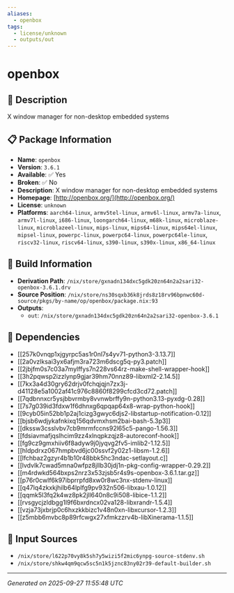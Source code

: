 ```yaml
---
aliases:
  - openbox
tags:
  - license/unknown
  - outputs/out
---
```


# openbox

## 📝 Description

X window manager for non-desktop embedded systems

## 📋 Package Information

- **Name**: `openbox`
- **Version**: `3.6.1`
- **Available**: ✅ Yes
- **Broken**: ✅ No
- **Description**: X window manager for non-desktop embedded systems
- **Homepage**: [http://openbox.org/](http://openbox.org/)
- **License**: `unknown`
- **Platforms**: `aarch64-linux`, `armv5tel-linux`, `armv6l-linux`, `armv7a-linux`, `armv7l-linux`, `i686-linux`, `loongarch64-linux`, `m68k-linux`, `microblaze-linux`, `microblazeel-linux`, `mips-linux`, `mips64-linux`, `mips64el-linux`, `mipsel-linux`, `powerpc-linux`, `powerpc64-linux`, `powerpc64le-linux`, `riscv32-linux`, `riscv64-linux`, `s390-linux`, `s390x-linux`, `x86_64-linux`

## 🔧 Build Information

- **Derivation Path**: `/nix/store/gxnadn134dxc5gdk20zn64n2a2sari32-openbox-3.6.1.drv`
- **Source Position**: `/nix/store/ns30sqxb36k8jrds8z18rv96bpnwc60d-source/pkgs/by-name/op/openbox/package.nix:93`
- **Outputs**:
  - `out`:  `/nix/store/gxnadn134dxc5gdk20zn64n2a2sari32-openbox-3.6.1`

## 🔗 Dependencies

- [[257k0vnqp1xjgyrpc5as1r0nl7s4yv71-python3-3.13.7]]
- [[2a0vzlksai3yx6afjm3ra723m6dscg5q-py3.patch]]
- [[2jbjfm0s7c03a7mylffys7n228vs64rz-make-shell-wrapper-hook]]
- [[3h2pqwsp2izzlynp9gjar39hm70nnz89-libxml2-2.14.5]]
- [[7kx3a4d30gry62drjv0fchqjqjn7zx3j-d41128e5a1002af41c976c8860f8299cfcd3cd72.patch]]
- [[7qdbnnxcr5ysjbbvrmby8vvnwbrffy9n-python3.13-pyxdg-0.28]]
- [[7s7g039id3fdxw1f6dhnxg6qpqap64x8-wrap-python-hook]]
- [[9cyb05in52bb1p2aj1cizg3gwyc6djs2-libstartup-notification-0.12]]
- [[bjsb6wdjykafnkixq156qdvmxhsm2bai-bash-5.3p3]]
- [[dkssw3csslvbv7cb9mrmfccns92l65c5-pango-1.56.3]]
- [[fdsiavmafjqslhcim9zz4xlnqpkzqjz8-autoreconf-hook]]
- [[fg9cz9gmxhiiv6f8adyw9j0jyqvg2fv5-imlib2-1.12.5]]
- [[hldpdrxz067hmpbvd6jc00ssvf2y02z1-libsm-1.2.6]]
- [[lfchbaz2gzyr4b1b10r48bbk5hc3ndac-setlayout.c]]
- [[lvdvlk7cwad5mna0wfpz8jllb30jdj1n-pkg-config-wrapper-0.29.2]]
- [[m4rdwkd564bxps2nrz3x53zjsb5r4s9s-openbox-3.6.1.tar.gz]]
- [[p76r0cwlf6k97ibprrpfd8xw0r8wc3nx-stdenv-linux]]
- [[q47lq4zkxkjhilb64lplfg9pv932n506-libxau-1.0.12]]
- [[qqmk5l3fq2k4wz8pk2jll640n8c9i508-libice-1.1.2]]
- [[rvsgycjzldbgg1l9f6bxrdncx02va128-libxrandr-1.5.4]]
- [[vzja73jxbrjp0c6hxzkkbizc1v48n0xn-libxcursor-1.2.3]]
- [[z5mbb6mvbc8p89rfcwgx27xfmkzzrv4b-libXinerama-1.1.5]]

## 📁 Input Sources

- `/nix/store/l622p70vy8k5sh7y5wizi5f2mic6ynpg-source-stdenv.sh`
- `/nix/store/shkw4qm9qcw5sc5n1k5jznc83ny02r39-default-builder.sh`

---
*Generated on 2025-09-27 11:55:48 UTC*

